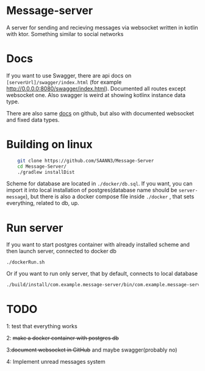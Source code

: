
# Message-server
A server for sending and recieving messages via websocket written in kotlin with ktor. Something similar to social networks

# Docs
If you want to use Swagger, there are  api docs on ```[serverUrl]/swagger/index.html``` (for example http://0.0.0.0:8080/swagger/index.html). Documented all routes except websocket one. Also swagger is weird at showing kotlinx instance data type.

There are also same [docs](https://github.com/SAANN3/Message-Server/blob/main/docs/api.md) on github, but also with documented websocket and fixed data types.


# Building on linux

```sh
    git clone https://github.com/SAANN3/Message-Server
    cd Message-Server/
    ./gradlew installDist
```
Scheme for database are located in ```./docker/db.sql```.
If you want, you can import it into local installation of postgres(database name should be ```server-message```), but there is also a docker compose file  inside ```./docker``` , that sets everything, related to db, up.


# Run server
If you want to start postgres container with already installed scheme and then launch server, connected to docker db
```
./dockerRun.sh
```

Or if you want to run only server, that by default, connects to local database
```sh
./build/install/com.example.message-server/bin/com.example.message-server 
```
# TODO
1: test that everything works

2: ~~make a docker container with postgres db~~

3:~~document websocket in GitHub~~ and maybe swagger(probably no)

4: Implement unread messages system
